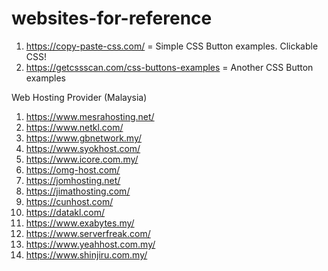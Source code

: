# websites-for-reference

1. https://copy-paste-css.com/ = Simple CSS Button examples. Clickable CSS!
2. https://getcssscan.com/css-buttons-examples = Another CSS Button examples



Web Hosting Provider (Malaysia)
1. https://www.mesrahosting.net/
2. https://www.netkl.com/
3. https://www.gbnetwork.my/
4. https://www.syokhost.com/
5. https://www.icore.com.my/
6. https://omg-host.com/
7. https://jomhosting.net/
8. https://jimathosting.com/
9. https://cunhost.com/
10. https://datakl.com/
11. https://www.exabytes.my/
12. https://www.serverfreak.com/
13. https://www.yeahhost.com.my/
14. https://www.shinjiru.com.my/


